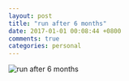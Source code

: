 ```yaml
---
layout: post
title: "run after 6 months"
date: 2017-01-01 00:08:44 +0800
comments: true
categories: personal
---
```

![run after 6 months](http://ww1.sinaimg.cn/large/780bc50fgw1fbaf710jhcj21ci0qothf.jpg)
